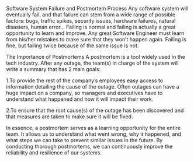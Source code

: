 Software System Failure and Postmortem Process
Any software system will eventually fail, and that failure can stem from a wide range of possible factors: bugs, traffic spikes, security issues, hardware failures, natural disasters, human error… Failing is normal and failing is actually a great opportunity to learn and improve. Any great Software Engineer must learn from his/her mistakes to make sure that they won’t happen again. Failing is fine, but failing twice because of the same issue is not.

The Importance of Postmortems
A postmortem is a tool widely used in the tech industry. After any outage, the team(s) in charge of the system will write a summary that has 2 main goals:

1.To provide the rest of the company’s employees easy access to information detailing the cause of the outage. Often outages can have a huge impact on a company, so managers and executives have to understand what happened and how it will impact their work.

2.To ensure that the root cause(s) of the outage has been discovered and that measures are taken to make sure it will be fixed.

In essence, a postmortem serves as a learning opportunity for the entire team. It allows us to understand what went wrong, why it happened, and what steps we can take to prevent similar issues in the future. By conducting thorough postmortems, we can continuously improve the reliability and resilience of our systems.

